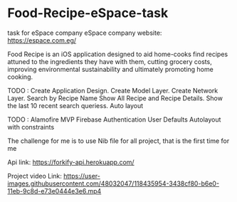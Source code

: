 # Food-Recipe-eSpace-task

task for eSpace company 
eSpace company website: https://espace.com.eg/


Food Recipe is an iOS application designed to aid home-cooks find recipes attuned to the ingredients they have with them, cutting grocery costs, improving environmental sustainability and ultimately promoting home cooking.

TODO :
 Create Application Design.
 Create Model Layer.
 Create Network Layer.
 Search by Recipe Name
 Show All Recipe and Recipe Details.
 Show the last 10 recent search queriess.
 Auto layout
 
 
TODO :
 Alamofire
 MVP
 Firebase Authentication
 User Defaults
 Autolayout with constraints



The challenge for me is to use Nib file for all project, that is the first time for me



Api link: https://forkify-api.herokuapp.com/

Project video Link: https://user-images.githubusercontent.com/48032047/118435954-3438cf80-b6e0-11eb-9c8d-e73e0444e3e6.mp4




